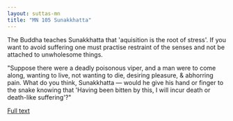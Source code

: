 ```yaml
---
layout: suttas-mn
title: "MN 105 Sunakkhatta"
---
```


The Buddha teaches Sunakkhatta that 'aquisition is the root of stress'. If you want to avoid suffering one must practise restraint of the senses and not be attached to unwholesome things.


"Suppose there were a deadly poisonous viper, and a man were to come along, wanting to live, not wanting to die, desiring pleasure, & abhorring pain. What do you think, Sunakkhatta — would he give his hand or finger to the snake knowing that 'Having been bitten by this, I will incur death or death-like suffering'?"

[Full text](https://accesstoinsight.org/tipitaka/mn/mn.105.than.html)
